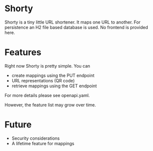 # Shorty

Shorty is a tiny little URL shortener. It maps one URL to another. For persistence an H2 file based database is used. No frontend is provided here. 

# Features
Right now Shorty is pretty simple. You can 
* create mappings using the PUT endpoint
* URL representations (QR code)
* retrieve mappings using the GET endpoint

For more details please see openapi.yaml.

However, the feature list may grow over time.

# Future
* Security considerations
* A lifetime feature for mappings
